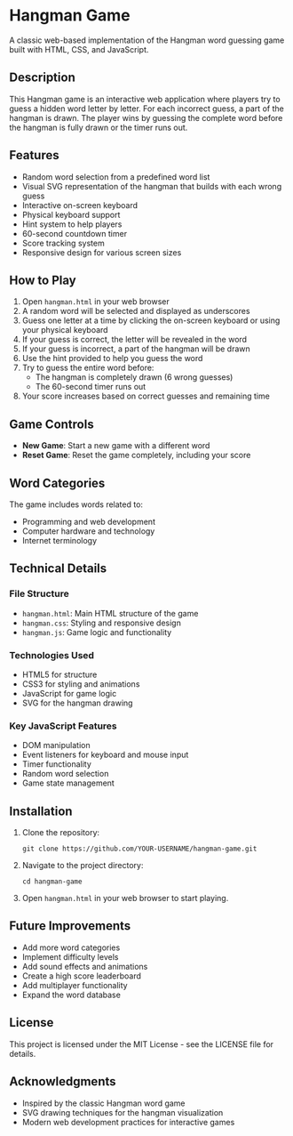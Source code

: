 # Hangman Game

A classic web-based implementation of the Hangman word guessing game built with HTML, CSS, and JavaScript.

## Description

This Hangman game is an interactive web application where players try to guess a hidden word letter by letter. For each incorrect guess, a part of the hangman is drawn. The player wins by guessing the complete word before the hangman is fully drawn or the timer runs out.

## Features

- Random word selection from a predefined word list
- Visual SVG representation of the hangman that builds with each wrong guess
- Interactive on-screen keyboard
- Physical keyboard support
- Hint system to help players
- 60-second countdown timer
- Score tracking system
- Responsive design for various screen sizes

## How to Play

1. Open `hangman.html` in your web browser
2. A random word will be selected and displayed as underscores
3. Guess one letter at a time by clicking the on-screen keyboard or using your physical keyboard
4. If your guess is correct, the letter will be revealed in the word
5. If your guess is incorrect, a part of the hangman will be drawn
6. Use the hint provided to help you guess the word
7. Try to guess the entire word before:
   - The hangman is completely drawn (6 wrong guesses)
   - The 60-second timer runs out
8. Your score increases based on correct guesses and remaining time

## Game Controls

- **New Game**: Start a new game with a different word
- **Reset Game**: Reset the game completely, including your score

## Word Categories

The game includes words related to:
- Programming and web development
- Computer hardware and technology
- Internet terminology

## Technical Details

### File Structure

- `hangman.html`: Main HTML structure of the game
- `hangman.css`: Styling and responsive design
- `hangman.js`: Game logic and functionality

### Technologies Used

- HTML5 for structure
- CSS3 for styling and animations
- JavaScript for game logic
- SVG for the hangman drawing

### Key JavaScript Features

- DOM manipulation
- Event listeners for keyboard and mouse input
- Timer functionality
- Random word selection
- Game state management

## Installation

1. Clone the repository:
   ```
   git clone https://github.com/YOUR-USERNAME/hangman-game.git
   ```

2. Navigate to the project directory:
   ```
   cd hangman-game
   ```

3. Open `hangman.html` in your web browser to start playing.

## Future Improvements

- Add more word categories
- Implement difficulty levels
- Add sound effects and animations
- Create a high score leaderboard
- Add multiplayer functionality
- Expand the word database

## License

This project is licensed under the MIT License - see the LICENSE file for details.

## Acknowledgments

- Inspired by the classic Hangman word game
- SVG drawing techniques for the hangman visualization
- Modern web development practices for interactive games
